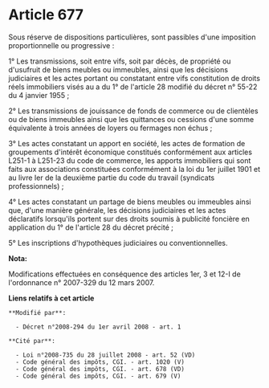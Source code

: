 # Article 677

Sous réserve de dispositions particulières, sont passibles d'une imposition proportionnelle ou progressive : 

1° Les transmissions, soit entre vifs, soit par décès, de propriété ou d'usufruit de biens meubles ou immeubles, ainsi que
les décisions judiciaires et les actes portant ou constatant entre vifs constitution de droits réels immobiliers visés au a
du 1° de l'article 28 modifié du décret n° 55-22 du 4 janvier 1955 ; 

2° Les transmissions de jouissance de fonds de commerce ou de clientèles ou de biens immeubles ainsi que les quittances ou
cessions d'une somme équivalente à trois années de loyers ou fermages non échus ; 

3° Les actes constatant un apport en société, les actes de formation de groupements d'intérêt économique constitués
conformément aux articles L251-1 à L251-23 du code de commerce, les apports immobiliers qui sont faits aux associations
constituées conformément à la loi du 1er juillet 1901 et au livre Ier de la deuxième partie du code du travail (syndicats
professionnels) ; 

4° Les actes constatant un partage de biens meubles ou immeubles ainsi que, d'une manière générale, les décisions judiciaires
et les actes déclaratifs lorsqu'ils portent sur des droits soumis à publicité foncière en application du 1° de l'article 28
du décret précité ; 

5° Les inscriptions d'hypothèques judiciaires ou conventionnelles.

**Nota:**

Modifications effectuées en conséquence des articles 1er, 3 et 12-I de l'ordonnance n° 2007-329 du 12 mars 2007.

**Liens relatifs à cet article**

	**Modifié par**:

	  - Décret n°2008-294 du 1er avril 2008 - art. 1

	**Cité par**:

	  - Loi n°2008-735 du 28 juillet 2008 - art. 52 (VD)
	  - Code général des impôts, CGI. - art. 1020 (V)
	  - Code général des impôts, CGI. - art. 678 (VD)
	  - Code général des impôts, CGI. - art. 679 (V)
